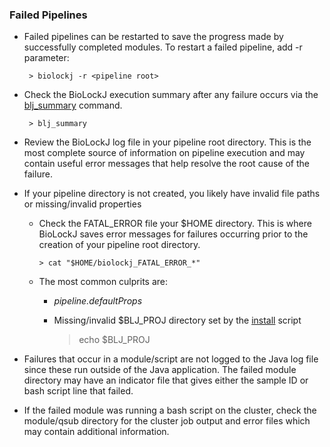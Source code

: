 ### Failed Pipelines
* Failed pipelines can be restarted to save the progress made by successfully completed modules.  To restart a failed pipeline, add -r parameter:

       > biolockj -r <pipeline root>

* Check the BioLockJ execution summary after any failure occurs via the [blj_summary](../wiki/Commands) command. 

       > blj_summary

* Review the BioLockJ log file in your pipeline root directory.  This is the most complete source of information on pipeline execution and may contain useful error messages that help resolve the root cause of the failure.

* If your pipeline directory is not created, you likely have invalid file paths or missing/invalid properties

  - Check the FATAL_ERROR file your $HOME directory.  This is where BioLockJ saves error messages for failures occurring prior to the creation of your pipeline root directory.

        > cat "$HOME/biolockj_FATAL_ERROR_*"

  - The most common culprits are:  
    + *pipeline.defaultProps*
    + Missing/invalid $BLJ_PROJ directory set by the [install](https://github.com/msioda/BioLockJ/blob/master/install?raw=true) script

        > echo $BLJ_PROJ

* Failures that occur in a module/script are not logged to the Java log file since these run outside of the Java application.  The failed module directory may have an indicator file that gives either the sample ID or bash script line that failed.

*  If the failed module was running a bash script on the cluster, check the module/qsub directory for the cluster job output and error files which may contain additional information. 

